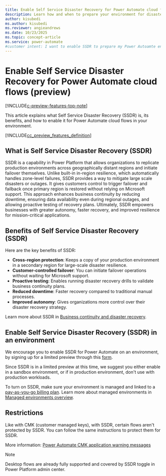 ```yaml
---
title: Enable Self Service Disaster Recovery for Power Automate cloud flows (preview)
description: Learn how and when to prepare your environment for disaster recovery for Power Automate cloud flows.
author: kisubedi
ms.author: kisubedi
ms.reviewer: angieandrews
ms.date: 10/23/2025
ms.topic: concept-article
ms.service: power-automate
#customer intent: I want to enable SSDR to prepare my Power Autoamte environment for disaster recovery.
---
```


# Enable Self Service Disaster Recovery for Power Automate cloud flows (preview)

[!INCLUDE[c-preview-features-top-note](./includes/cc-preview-features-top-note.md)]

This article explains what Self Service Disaster Recovery (SSDR) is, its benefits, and how to enable it for Power Automate cloud flows in your environment.

[!INCLUDE[cc_preview_features_definition](includes/cc-preview-features-definition.md)]

## What is Self Service Disaster Recovery (SSDR)

SSDR is a capability in Power Platform that allows organizations to replicate production environments across geographically distant regions and initiate failover themselves. Unlike built-in in-region resilience, which automatically handles zone-level failures, SSDR provides a way to mitigate large scale disasters or outages. It gives customers control to trigger failover and failback once primary region is restored without relying on Microsoft support. This approach enhances business continuity by reducing downtime, ensuring data availability even during regional outages, and allowing proactive testing of recovery plans. Ultimately, SSDR empowers businesses with greater autonomy, faster recovery, and improved resilience for mission-critical applications.

## Benefits of Self Service Disaster Recovery (SSDR)

Here are the key benefits of SSDR:

- **Cross-region protection**: Keeps a copy of your production environment in a secondary region for large-scale disaster resilience.
- **Customer-controlled failover**: You can initiate failover operations without waiting for Microsoft support.
- **Proactive testing**: Enables running disaster recovery drills to validate business continuity plans.
- **Reduced downtime**: Faster recovery compared to traditional manual processes.
- **Improved autonomy**: Gives organizations more control over their disaster recovery strategy.

Learn more about SSDR in [Business continuity and disaster recovery](/power-platform/admin/business-continuity-disaster-recovery).

## Enable Self Service Disaster Recovery (SSDR) in an environment

We encourage you to enable SSDR for Power Automate on an environment, by signing up for a limited preview through this [form](https://forms.office.com/r/Pe9DqSwxV9).

Since SSDR is in a limited preview at this time, we suggest you either enable in a sandbox environment, or if in production environment, don't use with production workloads.

To turn on SSDR, make sure your environment is managed and linked to a [pay-as-you-go billing plan](/power-platform/admin/pay-as-you-go-overview). Learn more about managed environments in [Managed environments overview](/power-platform/admin/managed-environment-overview).

## Restrictions

Like with CMK (customer managed keys), with SSDR, certain flows aren't protected by SSDR. You can follow the same instructions to protect them for SSDR.

More information: [Power Automate CMK application warning messages](customer-managed-keys.md#power-automate-cmk-application-warning-messages)

> [!NOTE]
> Desktop flows are already fully supported and covered by SSDR toggle in Power Platform admin center.

